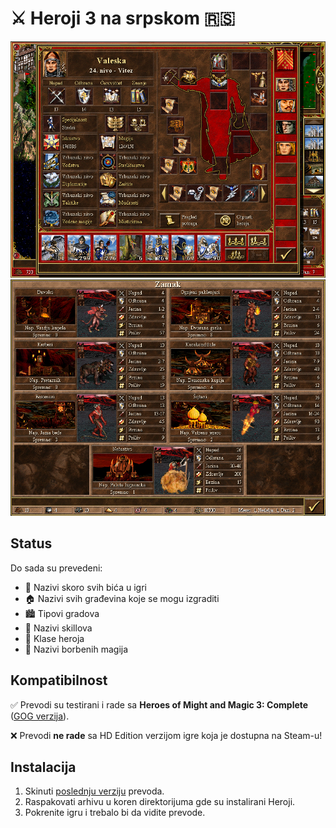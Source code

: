 # ⚔ Heroji 3 na srpskom 🇷🇸

![](./_img/Heroes3_Valeska.png)
![](./_img/Heroes3_Pakao.png) 

## Status

Do sada su prevedeni:

- 🐉 Nazivi skoro svih bića u igri
- 🏠 Nazivi svih građevina koje se mogu izgraditi
- 🏙 Tipovi gradova
- 🎯 Nazivi skillova
- 👒 Klase heroja
- 🧙 Nazivi borbenih magija

## Kompatibilnost

✅ Prevodi su testirani i rade sa **Heroes of Might and Magic 3: Complete** ([GOG verzija](https://www.gog.com/en/game/heroes_of_might_and_magic_3_complete_edition)).

❌ Prevodi **ne rade** sa HD Edition verzijom igre koja je dostupna na Steam-u!

## Instalacija

1. Skinuti [poslednju verziju](https://github.com/peacegiverman/homm3-srpski/archive/refs/heads/main.zip) prevoda.
2. Raspakovati arhivu u koren direktorijuma gde su instalirani Heroji.
3. Pokrenite igru i trebalo bi da vidite prevode.
